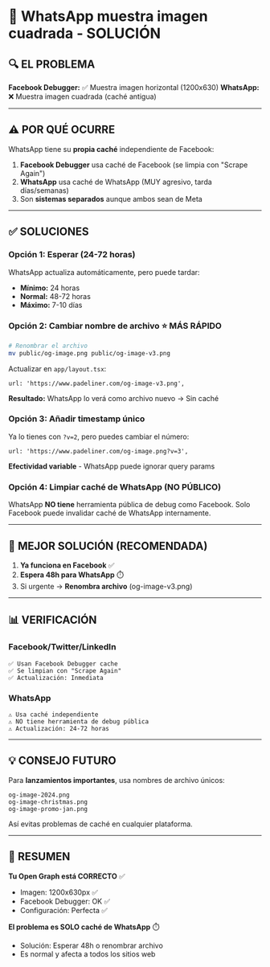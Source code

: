 # 📱 WhatsApp muestra imagen cuadrada - SOLUCIÓN

## 🔍 EL PROBLEMA

**Facebook Debugger:** ✅ Muestra imagen horizontal (1200x630)
**WhatsApp:** ❌ Muestra imagen cuadrada (caché antigua)

---

## ⚠️ POR QUÉ OCURRE

WhatsApp tiene su **propia caché** independiente de Facebook:

1. **Facebook Debugger** usa caché de Facebook (se limpia con "Scrape Again")
2. **WhatsApp** usa caché de WhatsApp (MUY agresivo, tarda días/semanas)
3. Son **sistemas separados** aunque ambos sean de Meta

---

## ✅ SOLUCIONES

### **Opción 1: Esperar (24-72 horas)**

WhatsApp actualiza automáticamente, pero puede tardar:
- **Mínimo:** 24 horas
- **Normal:** 48-72 horas  
- **Máximo:** 7-10 días

### **Opción 2: Cambiar nombre de archivo** ⭐ MÁS RÁPIDO

```bash
# Renombrar el archivo
mv public/og-image.png public/og-image-v3.png
```

Actualizar en `app/layout.tsx`:
```tsx
url: 'https://www.padeliner.com/og-image-v3.png',
```

**Resultado:** WhatsApp lo verá como archivo nuevo → Sin caché

### **Opción 3: Añadir timestamp único**

Ya lo tienes con `?v=2`, pero puedes cambiar el número:

```tsx
url: 'https://www.padeliner.com/og-image.png?v=3',
```

**Efectividad variable** - WhatsApp puede ignorar query params

### **Opción 4: Limpiar caché de WhatsApp (NO PÚBLICO)**

WhatsApp **NO tiene** herramienta pública de debug como Facebook.
Solo Facebook puede invalidar caché de WhatsApp internamente.

---

## 🎯 MEJOR SOLUCIÓN (RECOMENDADA)

1. **Ya funciona en Facebook** ✅
2. **Espera 48h para WhatsApp** ⏱️
3. Si urgente → **Renombra archivo** (og-image-v3.png)

---

## 📊 VERIFICACIÓN

### Facebook/Twitter/LinkedIn
```
✅ Usan Facebook Debugger cache
✅ Se limpian con "Scrape Again"
✅ Actualización: Inmediata
```

### WhatsApp
```
⚠️ Usa caché independiente
⚠️ NO tiene herramienta de debug pública
⚠️ Actualización: 24-72 horas
```

---

## 💡 CONSEJO FUTURO

Para **lanzamientos importantes**, usa nombres de archivo únicos:

```
og-image-2024.png
og-image-christmas.png
og-image-promo-jan.png
```

Así evitas problemas de caché en cualquier plataforma.

---

## 📌 RESUMEN

**Tu Open Graph está CORRECTO** ✅
- Imagen: 1200x630px ✅
- Facebook Debugger: OK ✅
- Configuración: Perfecta ✅

**El problema es SOLO caché de WhatsApp** ⏱️
- Solución: Esperar 48h o renombrar archivo
- Es normal y afecta a todos los sitios web
